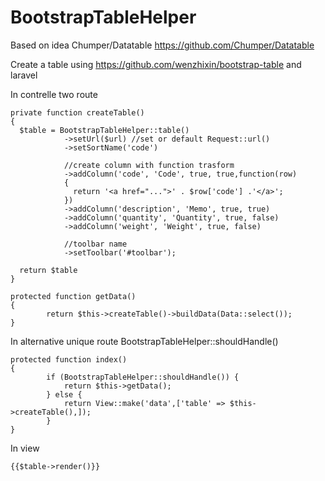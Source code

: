 # BootstrapTableHelper

Based on idea Chumper/Datatable https://github.com/Chumper/Datatable

Create a table using https://github.com/wenzhixin/bootstrap-table and laravel 

In contrelle two route
```
private function createTable()
{
  $table = BootstrapTableHelper::table()
            ->setUrl($url) //set or default Request::url()
            ->setSortName('code')
            
            //create column with function trasform
            ->addColumn('code', 'Code', true, true,function(row)
            {
              return '<a href="...">' . $row['code'] .'</a>';
            })
            ->addColumn('description', 'Memo', true, true)
            ->addColumn('quantity', 'Quantity', true, false)
            ->addColumn('weight', 'Weight', true, false)
            
            //toolbar name
            ->setToolbar('#toolbar');
            
  return $table
}

protected function getData()
{
        return $this->createTable()->buildData(Data::select());
}
```

In alternative unique route BootstrapTableHelper::shouldHandle()
```
protected function index()
{
        if (BootstrapTableHelper::shouldHandle()) {
            return $this->getData();
        } else {
            return View::make('data',['table' => $this->createTable(),]);
        }
}
```

In view 

```
{{$table->render()}}
```

